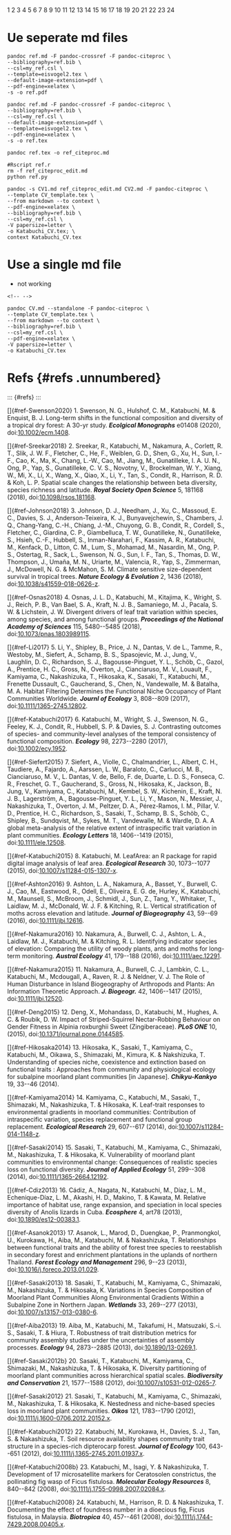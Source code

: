 1 2 3 4 5 6 7 8 9 10 11 12 13 14 15 16 17 18 19 20 21 22 23 24

Ue seperate md files
====================

    pandoc ref.md -F pandoc-crossref -F pandoc-citeproc \
    --bibliography=ref.bib \
    --csl=my_ref.csl \
    --template=eisvogel2.tex \
    --default-image-extension=pdf \
    --pdf-engine=xelatex \
    -s -o ref.pdf

    pandoc ref.md -F pandoc-crossref -F pandoc-citeproc \
    --bibliography=ref.bib \
    --csl=my_ref.csl \
    --default-image-extension=pdf \
    --template=eisvogel2.tex \
    --pdf-engine=xelatex \
    -s -o ref.tex

    pandoc ref.tex -o ref_citeproc.md

    #Rscript ref.r 
    rm -f ref_citeproc_edit.md
    python ref.py 

    pandoc -s CV1.md ref_citeproc_edit.md CV2.md -F pandoc-citeproc \
    --template CV_template.tex \
    --from markdown --to context \
    --pdf-engine=xelatex \
    --bibliography=ref.bib \
    --csl=my_ref.csl \
    -V papersize=letter \
    -o Katabuchi_CV.tex; \
    context Katabuchi_CV.tex

Use a single md file
====================

-   not working

```{=html}
<!-- -->
```
    pandoc CV.md --standalone -F pandoc-citeproc \
    --template CV_template.tex \
    --from markdown --to context \
    --bibliography=ref.bib \
    --csl=my_ref.csl \
    --pdf-engine=xelatex \
    -V papersize=letter \
    -o Katabuchi_CV.tex

Refs {#refs .unnumbered}
====

::: {#refs}
:::

[]{#ref-Swenson2020} 1. Swenson, N. G., Hulshof, C. M., Katabuchi, M. &
Enquist, B. J. Long-term shifts in the functional composition and
diversity of a tropical dry forest: A 30-yr study. ***Ecolgical
Monographs*** e01408 (2020),
doi:[10.1002/ecm.1408](https://doi.org/10.1002/ecm.1408).

[]{#ref-Sreekar2018} 2. Sreekar, R., Katabuchi, M., Nakamura, A.,
Corlett, R. T., Slik, J. W. F., Fletcher, C., He, F., Weiblen, G. D.,
Shen, G., Xu, H., Sun, I.-F., Cao, K., Ma, K., Chang, L.-W., Cao, M.,
Jiang, M., Gunatilleke, I. A. U. N., Ong, P., Yap, S., Gunatilleke, C.
V. S., Novotny, V., Brockelman, W. Y., Xiang, W., Mi, X., Li, X., Wang,
X., Qiao, X., Li, Y., Tan, S., Condit, R., Harrison, R. D. & Koh, L. P.
Spatial scale changes the relationship between beta diversity, species
richness and latitude. ***Royal Society Open Science*** 5, 181168
(2018), doi:[10.1098/rsos.181168](https://doi.org/10.1098/rsos.181168).

[]{#ref-Johnson2018} 3. Johnson, D. J., Needham, J., Xu, C., Massoud, E.
C., Davies, S. J., Anderson-Teixeira, K. J., Bunyavejchewin, S.,
Chambers, J. Q., Chang-Yang, C.-H., Chiang, J.-M., Chuyong, G. B.,
Condit, R., Cordell, S., Fletcher, C., Giardina, C. P., Giambelluca, T.
W., Gunatilleke, N., Gunatilleke, S., Hsieh, C.-F., Hubbell, S.,
Inman-Narahari, F., Kassim, A. R., Katabuchi, M., Kenfack, D., Litton,
C. M., Lum, S., Mohamad, M., Nasardin, M., Ong, P. S., Ostertag, R.,
Sack, L., Swenson, N. G., Sun, I. F., Tan, S., Thomas, D. W., Thompson,
J., Umaña, M. N., Uriarte, M., Valencia, R., Yap, S., Zimmerman, J.,
McDowell, N. G. & McMahon, S. M. Climate sensitive size-dependent
survival in tropical trees. ***Nature Ecology & Evolution*** 2, 1436
(2018),
doi:[10.1038/s41559-018-0626-z](https://doi.org/10.1038/s41559-018-0626-z).

[]{#ref-Osnas2018} 4. Osnas, J. L. D., Katabuchi, M., Kitajima, K.,
Wright, S. J., Reich, P. B., Van Bael, S. A., Kraft, N. J. B.,
Samaniego, M. J., Pacala, S. W. & Lichstein, J. W. Divergent drivers of
leaf trait variation within species, among species, and among functional
groups. ***Proceedings of the National Academy of Sciences*** 115,
5480--5485 (2018),
doi:[10.1073/pnas.1803989115](https://doi.org/10.1073/pnas.1803989115).

[]{#ref-Li2017} 5. Li, Y., Shipley, B., Price, J. N., Dantas, V. de L.,
Tamme, R., Westoby, M., Siefert, A., Schamp, B. S., Spasojevic, M. J.,
Jung, V., Laughlin, D. C., Richardson, S. J., Bagousse-Pinguet, Y. L.,
Schöb, C., Gazol, A., Prentice, H. C., Gross, N., Overton, J.,
Cianciaruso, M. V., Louault, F., Kamiyama, C., Nakashizuka, T.,
Hikosaka, K., Sasaki, T., Katabuchi, M., Frenette Dussault, C.,
Gaucherand, S., Chen, N., Vandewalle, M. & Batalha, M. A. Habitat
Filtering Determines the Functional Niche Occupancy of Plant Communities
Worldwide. ***Journl of Ecology*** 3, 808--809 (2017),
doi:[10.1111/1365-2745.12802](https://doi.org/10.1111/1365-2745.12802).

[]{#ref-Katabuchi2017} 6. Katabuchi, M., Wright, S. J., Swenson, N. G.,
Feeley, K. J., Condit, R., Hubbell, S. P. & Davies, S. J. Contrasting
outcomes of species- and community-level analyses of the temporal
consistency of functional composition. ***Ecology*** 98, 2273--2280
(2017), doi:[10.1002/ecy.1952](https://doi.org/10.1002/ecy.1952).

[]{#ref-Siefert2015} 7. Siefert, A., Violle, C., Chalmandrier, L.,
Albert, C. H., Taudiere, A., Fajardo, A., Aarssen, L. W., Baraloto, C.,
Carlucci, M. B., Cianciaruso, M. V., L. Dantas, V. de, Bello, F. de,
Duarte, L. D. S., Fonseca, C. R., Freschet, G. T., Gaucherand, S.,
Gross, N., Hikosaka, K., Jackson, B., Jung, V., Kamiyama, C., Katabuchi,
M., Kembel, S. W., Kichenin, E., Kraft, N. J. B., Lagerström, A.,
Bagousse-Pinguet, Y. L., Li, Y., Mason, N., Messier, J., Nakashizuka,
T., Overton, J. M., Peltzer, D. A., Pérez-Ramos, I. M., Pillar, V. D.,
Prentice, H. C., Richardson, S., Sasaki, T., Schamp, B. S., Schöb, C.,
Shipley, B., Sundqvist, M., Sykes, M. T., Vandewalle, M. & Wardle, D. A.
A global meta-analysis of the relative extent of intraspecific trait
variation in plant communities. ***Ecology Letters*** 18, 1406--1419
(2015), doi:[10.1111/ele.12508](https://doi.org/10.1111/ele.12508).

[]{#ref-Katabuchi2015} 8. Katabuchi, M. LeafArea: an R package for rapid
digital image analysis of leaf area. ***Ecological Research*** 30,
1073--1077 (2015),
doi:[10.1007/s11284-015-1307-x](https://doi.org/10.1007/s11284-015-1307-x).

[]{#ref-Ashton2016} 9. Ashton, L. A., Nakamura, A., Basset, Y., Burwell,
C. J., Cao, M., Eastwood, R., Odell, E., Oliveira, E. G. de, Hurley, K.,
Katabuchi, M., Maunsell, S., McBroom, J., Schmidl, J., Sun, Z., Tang,
Y., Whitaker, T., Laidlaw, M. J., McDonald, W. J. F. & Kitching, R. L.
Vertical stratification of moths across elevation and latitude.
***Journal of Biogeography*** 43, 59--69 (2016),
doi:[10.1111/jbi.12616](https://doi.org/10.1111/jbi.12616).

[]{#ref-Nakamura2016} 10. Nakamura, A., Burwell, C. J., Ashton, L. A.,
Laidlaw, M. J., Katabuchi, M. & Kitching, R. L. Identifying indicator
species of elevation: Comparing the utility of woody plants, ants and
moths for long-term monitoring. ***Austral Ecology*** 41, 179--188
(2016), doi:[10.1111/aec.12291](https://doi.org/10.1111/aec.12291).

[]{#ref-Nakamura2015} 11. Nakamura, A., Burwell, C. J., Lambkin, C. L.,
Katabuchi, M., Mcdougall, A., Raven, R. J. & Neldner, V. J. The Role of
Human Disturbance in Island Biogeography of Arthropods and Plants: An
Information Theoretic Approach. ***J. Biogeogr.*** 42, 1406--1417
(2015), doi:[10.1111/jbi.12520](https://doi.org/10.1111/jbi.12520).

[]{#ref-Deng2015} 12. Deng, X., Mohandass, D., Katabuchi, M., Hughes, A.
C. & Roubik, D. W. Impact of Striped-Squirrel Nectar-Robbing Behaviour
on Gender Fitness in Alpinia roxburghii Sweet (Zingiberaceae). ***PLoS
ONE*** 10, (2015),
doi:[10.1371/journal.pone.0144585](https://doi.org/10.1371/journal.pone.0144585).

[]{#ref-Hikosaka2014} 13. Hikosaka, K., Sasaki, T., Kamiyama, C.,
Katabuchi, M., Oikawa, S., Shimazaki, M., Kimura, K. & Nakshizuka, T.
Understanding of species niche, coexistence and extinction based on
functional traits : Approaches from community and physiological ecology
for subalpine moorland plant communities \[in Japanese\].
***Chikyu-Kankyo*** 19, 33--46 (2014).

[]{#ref-Kamiyama2014} 14. Kamiyama, C., Katabuchi, M., Sasaki, T.,
Shimazaki, M., Nakashizuka, T. & Hikosaka, K. Leaf-trait responses to
environmental gradients in moorland communities: Contribution of
intraspecific variation, species replacement and functional group
replacement. ***Ecological Research*** 29, 607--617 (2014),
doi:[10.1007/s11284-014-1148-z](https://doi.org/10.1007/s11284-014-1148-z).

[]{#ref-Sasaki2014} 15. Sasaki, T., Katabuchi, M., Kamiyama, C.,
Shimazaki, M., Nakashizuka, T. & Hikosaka, K. Vulnerability of moorland
plant communities to environmental change: Consequences of realistic
species loss on functional diversity. ***Journal of Applied Ecology***
51, 299--308 (2014),
doi:[10.1111/1365-2664.12192](https://doi.org/10.1111/1365-2664.12192).

[]{#ref-Cdiz2013} 16. Cádiz, A., Nagata, N., Katabuchi, M., Dı́az, L. M.,
Echenique-Dı́az, L. M., Akashi, H. D., Makino, T. & Kawata, M. Relative
importance of habitat use, range expansion, and speciation in local
species diversity of Anolis lizards in Cuba. ***Ecosphere*** 4, art78
(2013),
doi:[10.1890/es12-00383.1](https://doi.org/10.1890/es12-00383.1).

[]{#ref-Asanok2013} 17. Asanok, L., Marod, D., Duengkae, P.,
Pranmongkol, U., Kurokawa, H., Aiba, M., Katabuchi, M. & Nakashizuka, T.
Relationships between functional traits and the ability of forest tree
species to reestablish in secondary forest and enrichment plantations in
the uplands of northern Thailand. ***Forest Ecology and Management***
296, 9--23 (2013),
doi:[10.1016/j.foreco.2013.01.029](https://doi.org/10.1016/j.foreco.2013.01.029).

[]{#ref-Sasaki2013} 18. Sasaki, T., Katabuchi, M., Kamiyama, C.,
Shimazaki, M., Nakashizuka, T. & Hikosaka, K. Variations in Species
Composition of Moorland Plant Communities Along Environmental Gradients
Within a Subalpine Zone in Northern Japan. ***Wetlands*** 33, 269--277
(2013),
doi:[10.1007/s13157-013-0380-6](https://doi.org/10.1007/s13157-013-0380-6).

[]{#ref-Aiba2013} 19. Aiba, M., Katabuchi, M., Takafumi, H., Matsuzaki,
S.-i. S., Sasaki, T. & Hiura, T. Robustness of trait distribution
metrics for community assembly studies under the uncertainties of
assembly processes. ***Ecology*** 94, 2873--2885 (2013),
doi:[10.1890/13-0269.1](https://doi.org/10.1890/13-0269.1).

[]{#ref-Sasaki2012b} 20. Sasaki, T., Katabuchi, M., Kamiyama, C.,
Shimazaki, M., Nakashizuka, T. & Hikosaka, K. Diversity partitioning of
moorland plant communities across hierarchical spatial scales.
***Biodiversity and Conservation*** 21, 1577--1588 (2012),
doi:[10.1007/s10531-012-0265-7](https://doi.org/10.1007/s10531-012-0265-7).

[]{#ref-Sasaki2012} 21. Sasaki, T., Katabuchi, M., Kamiyama, C.,
Shimazaki, M., Nakashizuka, T. & Hikosaka, K. Nestedness and niche-based
species loss in moorland plant communities. ***Oikos*** 121, 1783--1790
(2012),
doi:[10.1111/j.1600-0706.2012.20152.x](https://doi.org/10.1111/j.1600-0706.2012.20152.x).

[]{#ref-Katabuchi2012} 22. Katabuchi, M., Kurokawa, H., Davies, S. J.,
Tan, S. & Nakashizuka, T. Soil resource availability shapes community
trait structure in a species-rich dipterocarp forest. ***Journal of
Ecology*** 100, 643--651 (2012),
doi:[10.1111/j.1365-2745.2011.01937.x](https://doi.org/10.1111/j.1365-2745.2011.01937.x).

[]{#ref-Katabuchi2008b} 23. Katabuchi, M., Isagi, Y. & Nakashizuka, T.
Development of 17 microsatellite markers for Ceratosolen constrictus,
the pollinating fig wasp of Ficus fistulosa. ***Molecular Ecology
Resources*** 8, 840--842 (2008),
doi:[10.1111/j.1755-0998.2007.02084.x](https://doi.org/10.1111/j.1755-0998.2007.02084.x).

[]{#ref-Katabuchi2008} 24. Katabuchi, M., Harrison, R. D. & Nakashizuka,
T. Documenting the effect of foundress number in a dioecious fig, Ficus
fistulosa, in Malaysia. ***Biotropica*** 40, 457--461 (2008),
doi:[10.1111/j.1744-7429.2008.00405.x](https://doi.org/10.1111/j.1744-7429.2008.00405.x).
